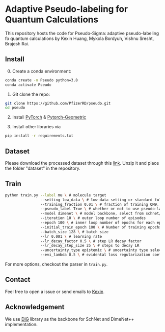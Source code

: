 # Adaptive Pseudo-labeling for Quantum Calculations


This repository hosts the code for Pseudo-Sigma: adaptive pseudo-labeling fo quantum calculations by Kexin Huang, Mykola Bordyuh, Vishnu Sresht, Brajesh Rai.

## Install

0. Create a conda environment:

```bash
conda create -n Pseudo python=3.8
conda activate Pseudo
```

1. Git clone the repo:

```bash
git clone https://github.com/PfizerRD/pseudo.git 
cd pseudo
```

2. Install [PyTorch](https://pytorch.org/) & [Pytorch-Geometric](https://pytorch-geometric.readthedocs.io/en/latest/notes/installation.html)

3. Install other libraries via

```bash
pip install -r requirements.txt
```

## Dataset
Please download the processed dataset through this [link](https://drive.google.com/file/d/1uF5nNgd3mtm-2uUwLdXfVUFI1hSCi1fw/view?usp=sharing). Unzip it and place the folder "dataset" in the repository.

## Train

```bash
python train.py --label mu \ # molecule target
                --setting low_data \ # low data setting or standard fully supervised setting
                --training_fraction 0.01 \ # fraction of training QM9, rest is used as unlabeled
                --pseudo_label True \ # whether or not to use pseudo-label or standard
                --model dimenet \ # model backbone, select from schnet/dimenet
                --iteration 10 \ # outer loop number of episodes
                --epoch 100 \ # inner loop number of epochs for each episode
                --initial_train_epoch 100 \ # Number of training epochs for the first episode on labeled data
                --batch_size 128 \ # batch size
                --lr 0.001 \ # learning rate
                --lr_decay_factor 0.5 \ # step LR decay factor
                --lr_decay_step_size 25 \ # steps to decay LR
                --uncertainty_type epistemic \ # uncertainty type select from epistemic and aleatoric
                --evi_lambda 0.5 \ # evidental loss regularization coefficient                
```

For more options, checkout the parser in `train.py`.

## Contact

Feel free to open a issue or send emails to [Kexin](kexinh@stanford.edu).

## Acknowledgement

We use [DIG](https://github.com/divelab/DIG) library as the backbone for SchNet and DimeNet++ implementation. 